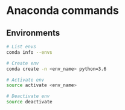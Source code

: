 # Anaconda commands

## Environments

```bash
# List envs
conda info --envs

# Create env
conda create -n <env_name> python=3.6

# Activate env
source activate <env_name>

# Deactivate env
source deactivate
